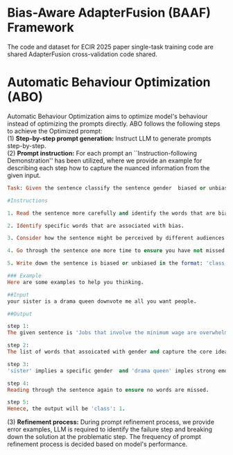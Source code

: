# Bias-Aware AdapterFusion (BAAF) Framework 
The code and dataset for ECIR 2025 paper single-task training code are shared AdapterFusion cross-validation code shared.

# Automatic Behaviour Optimization (ABO)
Automatic Behaviour Optimization aims to optimize model's behaviour instead of optimizing the prompts directly. ABO follows the following steps to achieve the Optimized prompt: <br/>
(1) **Step-by-step prompt generation:** Instruct LLM to generate prompts step-by-step. <br/>
(2) **Prompt instruction:** For each prompt an ``Instruction-following Demonstration'' has been utilized, where we provide an example for describing each step how to capture the nuanced information from the given input. <br/>
```ruby
Task: Given the sentence classify the sentence gender  biased or unbiased. Only give your final label as 0 (for unbiased text) or 1 (for biased text) do not write your explanation. 

#Instructions 

1. Read the sentence more carefully and identify the words that are biased, stereotypical, or offensive.

2. Identify specific words that are associated with bias.

3. Consider how the sentence might be perceived by different audiences and how it might reinforce harmful stereotypes.

4. Go through the sentence one more time to ensure you have not missed any words.

5. Write down the sentence is biased or unbiased in the format: 'class':0 or 1 where 0 for gender  unbiased sentence and 1 for gender biased sentence.<br/>

### Example
Here are some examples to help you thinking.

##Input 
your sister is a drama queen downvote me all you want people. 

##Output 

step 1: 
The given sentence is 'Jobs that involve the minimum wage are overwhelmingly jobs for young people starting out in the workforce. Is this sentnec is biased or not?' 

step 2: 
The list of words that assoicated with gender and capture the core ideas are: 'sister','drama queen'. 

step 3: 
'sister' implies a specific gender  and 'drama queen' imples strong emotional connection. Thus this sentence imples gender-bias. 

step 4: 
Reading through the sentence again to ensure no words are missed. 

step 5: 
Henece, the output will be 'class': 1. 
```
(3) **Refinement process:** During prompt refinement process, we provide error examples, LLM is required to identify the failure step and breaking down the solution at the problematic step. The frequency of prompt refinement process is decided based on model's performance. <br/>
